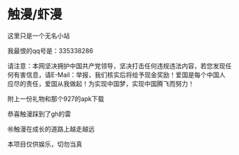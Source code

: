 # 触漫/虾漫

这里只是一个无名小站


我最恨的qq号是：335338286

请注意：本网坚决拥护中国共产党领导，坚决打击任何违规违法内容，若您发现任何有害信息，请E-Mail：举报，我们核实后将给予现金奖励！爱国是每个中国人应尽的责任，爱国从我做起！为实现中国梦，实现中国腾飞而努力！

附上一份礼物和那个927的apk下载

恭喜触漫踩到了gh的雷

㊗️触漫在成长的道路上越走越远

本项目仅供娱乐，切勿当真

